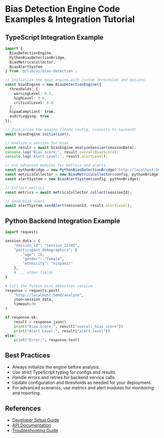 # Bias Detection Engine Code Examples & Integration Tutorial

## TypeScript Integration Example

```typescript
import { 
  BiasDetectionEngine,
  PythonBiasDetectionBridge,
  BiasMetricsCollector,
  BiasAlertSystem 
} from '@/lib/ai/bias-detection';

// Initialize the main engine with custom thresholds and options
const biasEngine = new BiasDetectionEngine({
  thresholds: {
    warningLevel: 0.3,
    highLevel: 0.6,
    criticalLevel: 0.8
  },
  hipaaCompliant: true,
  auditLogging: true
});

// Initialize the engine (loads config, connects to backend)
await biasEngine.initialize();

// Analyze a session for bias
const result = await biasEngine.analyzeSession(sessionData);
console.log('Bias Score:', result.overallBiasScore);
console.log('Alert Level:', result.alertLevel);

// Use advanced modules for metrics and alerts
const pythonBridge = new PythonBiasDetectionBridge('http://localhost:5000');
const metricsCollector = new BiasMetricsCollector(config, pythonBridge);
const alertSystem = new BiasAlertSystem(config, pythonBridge);

// Collect metrics
const metrics = await metricsCollector.collect(sessionId);

// Send bias alert
await alertSystem.sendAlert(sessionId, result.alertLevel);
```

## Python Backend Integration Example

```python
import requests

session_data = {
    "session_id": "session_12345",
    "participant_demographics": {
        "age": 28,
        "gender": "female",
        "ethnicity": "hispanic"
    },
    # ... other fields
}

# Call the Python bias detection service
response = requests.post(
    "http://localhost:5000/analyze",
    json=session_data,
    timeout=30
)

if response.ok:
    result = response.json()
    print("Bias Score:", result["overall_bias_score"])
    print("Alert Level:", result["alert_level"])
else:
    print("Error:", response.text)
```

## Best Practices

- Always initialize the engine before analysis.
- Use strict TypeScript typing for configs and results.
- Handle errors and retries for backend service calls.
- Update configuration and thresholds as needed for your deployment.
- For advanced scenarios, use metrics and alert modules for monitoring and reporting.

## References

- [Developer Setup Guide](./bias-detection-engine-setup.md)
- [API Documentation](./bias-detection-api.md)
- [Troubleshooting Guide](./TROUBLESHOOTING.md)
